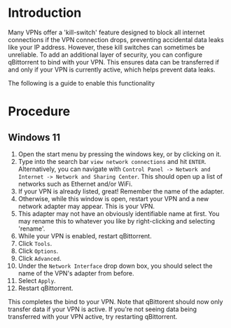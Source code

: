# Introduction

Many VPNs offer a 'kill-switch' feature designed to block all internet connections if the VPN connection drops, preventing accidental data leaks like your IP address. However, these kill switches can sometimes be unreliable. To add an additional layer of security, you can configure qBittorrent to bind with your VPN. This ensures data can be transferred if and only if your VPN is currently active, which helps prevent data leaks.

The following is a guide to enable this functionality

# Procedure

## Windows 11

1. Open the start menu by pressing the windows key, or by clicking on it.
2. Type into the search bar `view network connections` and hit `ENTER`. Alternatively, you can navigate with `Control Panel -> Network and Internet -> Network and Sharing Center`. This should open up a list of networks such as Ethernet and/or WiFi.
3. If your VPN is already listed, great! Remember the name of the adapter.
4. Otherwise, while this window is open, restart your VPN and a new network adapter may appear. This is your VPN.
5. This adapter may not have an obviously identifiable name at first. You may rename this to whatever you like by right-clicking and selecting 'rename'.
6. While your VPN is enabled, restart qBittorrent.
7. Click `Tools`.
8. Click `Options`.
9. Click `Advanced`.
10. Under the `Network Interface` drop down box, you should select the name of the VPN's adapter from before.
11. Select `Apply`.
12. Restart qBittorrent.

This completes the bind to your VPN. Note that qBittorent should now only transfer data if your VPN is active.
If you're not seeing data being transferred with your VPN active, try restarting qBittorrent.
